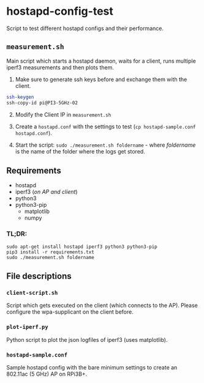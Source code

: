 # hostapd-config-test
Script to test different hostapd configs and their performance.

## `measurement.sh`
Main script which starts a hostapd daemon, waits for a client, runs multiple iperf3 measurements and then plots them.

1. Make sure to generate ssh keys before and exchange them with the client.
```bash
ssh-keygen
ssh-copy-id pi@PI3-5GHz-02
```
2. Modify the Client IP in `measurement.sh`

3. Create a `hostapd.conf` with the settings to test (`cp hostapd-sample.conf hostapd.conf`).

4. Start the script: `sudo ./measurement.sh foldername` - where *foldername* is the name of the folder where the logs get stored.

## Requirements

- hostapd
- iperf3 (*on AP and client*)
- python3
- python3-pip
  - matplotlib
  - numpy


### TL;DR:
```
sudo apt-get install hostapd iperf3 python3 python3-pip
pip3 install -r requirements.txt
sudo ./measurement.sh foldername
```

## File descriptions

### `client-script.sh`
Script which gets executed on the client (which connects to the AP). Please configure the wpa-supplicant on the client before.

### `plot-iperf.py`
Python script to plot the json logfiles of iperf3 (uses matplotlib).


### `hostapd-sample.conf`
Sample hostapd config with the bare minimum settings to create an 802.11ac (5 GHz) AP on RPi3B+.
